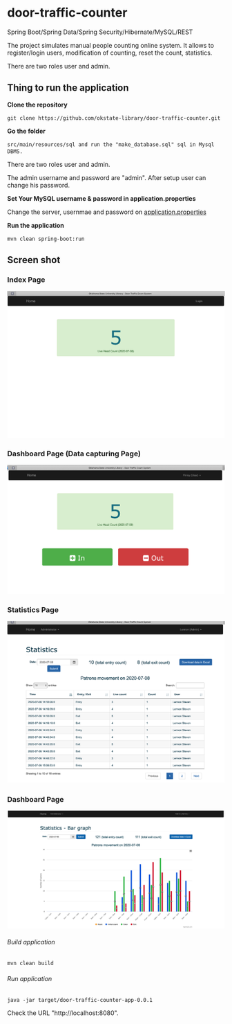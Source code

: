 # door-traffic-counter

Spring Boot/Spring Data/Spring Security/Hibernate/MySQL/REST

The project simulates manual people counting online system. It allows to register/login users, modification of counting, reset the count, statistics.

There are two roles user and admin.

## Thing to run the application

__Clone the repository__
```
git clone https://github.com/okstate-library/door-traffic-counter.git
```

__Go the folder__
```
src/main/resources/sql and run the "make_database.sql" sql in Mysql DBMS.
```

There are two roles user and admin. 

The admin username and password are "admin". After setup user can change his password.

__Set Your MySQL username & password in application.properties__

Change the server, usernmae and password on [application.properties](../../blob/master/src/main/resources/application.properties)

__Run the application__
```
mvn clean spring-boot:run
```

## Screen shot 

### Index Page

![Index Page](images/index_page.png "Index Page")

### Dashboard Page (Data capturing Page)

![Dashboard page](images/data_capturing_page.png "Dashboard page")

### Statistics  Page

![Statistics page](images/statistics_page.png "Statistics Page")


### Dashboard Page   

![Statistics Graph  page](images/statistics_graph_page.png "Statistics Graph Page")

###### Build application
```
mvn clean build
```

###### Run application
```
java -jar target/door-traffic-counter-app-0.0.1
```

Check the URL "http://localhost:8080".

